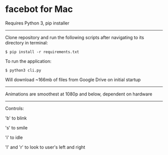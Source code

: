 # facebot for Mac

Requires Python 3, pip installer

--------------------------------------------------------------------------------

Clone repository and run the following scripts after navigating to its directory in terminal:

`$ pip install -r requirements.txt`

To run the application:

`$ python3 cli.py`

Will download ~166mb of files from Google Drive on initial startup

--------------------------------------------------------------------------------

Animations are smoothest at 1080p and below, dependent on hardware

--------------------------------------------------------------------------------

Controls:

'b' to blink

's' to smile

'i' to idle

'l' and 'r' to look to user's left and right
